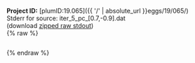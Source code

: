 **Project ID:** [plumID:19.065]({{ '/' | absolute_url }}eggs/19/065/)  
Stderr for source:  iter_5_pc_[0.7,-0.9].dat   
(download [zipped raw stdout](iter_5_pc_[0.7,-0.9].dat.plumed.stdout.txt.zip))  
{% raw %}
<pre>
</pre>
{% endraw %}
